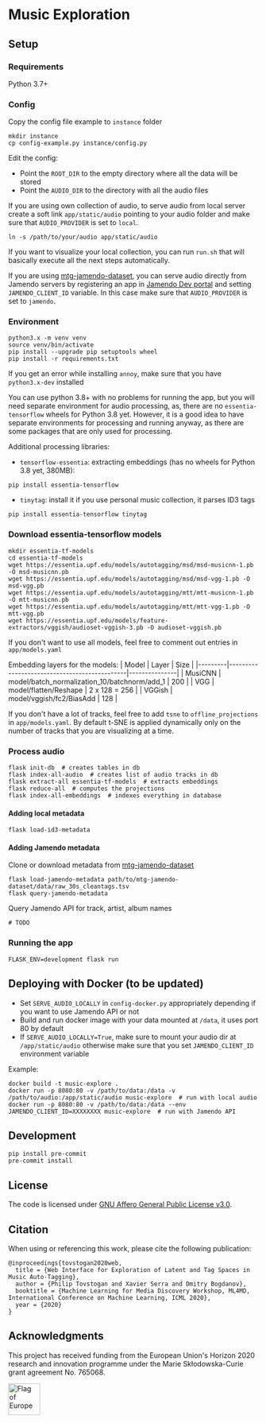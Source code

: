 # Music Exploration

## Setup

### Requirements

Python 3.7+

### Config

Copy the config file example to `instance` folder
```shell
mkdir instance
cp config-example.py instance/config.py
```

Edit the config:
* Point the `ROOT_DIR` to the empty directory where all the data will be stored
* Point the `AUDIO_DIR` to the directory with all the audio files

If you are using own collection of audio, to serve audio from local server create a soft link `app/static/audio`
pointing to your audio folder and make sure that `AUDIO_PROVIDER` is set to `local`.
```shell
ln -s /path/to/your/audio app/static/audio
```

If you want to visualize your local collection, you can run `run.sh` that will basically execute all the next steps
automatically.

If you are using [mtg-jamendo-dataset](https://github.com/MTG/mtg-jamendo-dataset), you can serve audio directly
from Jamendo servers by registering an app in [Jamendo Dev portal](https://devportal.jamendo.com/) and setting
`JAMENDO_CLIENT_ID` variable. In this case make sure that `AUDIO_PROVIDER` is set to `jamendo`.

### Environment

```shell
python3.x -m venv venv
source venv/bin/activate
pip install --upgrade pip setuptools wheel
pip install -r requirements.txt
```

If you get an error while installing `annoy`, make sure that you have `python3.x-dev` installed

You can use python 3.8+ with no problems for running the app, but you will need separate environment for audio
processing, as, there are no `essentia-tensorflow` wheels for Python 3.8 yet.
However, it is a good idea to have separate environments for processing and running anyway, as there are some packages
that are only used for processing.

Additional processing libraries:
* `tensorflow-essentia`: extracting embeddings (has no wheels for Python 3.8 yet, 380MB):
```
pip install essentia-tensorflow
```
* `tinytag`: install it if you use personal music collection, it parses ID3 tags
```
pip install essentia-tensorflow tinytag
```

### Download essentia-tensorflow models

```shell
mkdir essentia-tf-models
cd essentia-tf-models
wget https://essentia.upf.edu/models/autotagging/msd/msd-musicnn-1.pb -O msd-musicnn.pb
wget https://essentia.upf.edu/models/autotagging/msd/msd-vgg-1.pb -O msd-vgg.pb
wget https://essentia.upf.edu/models/autotagging/mtt/mtt-musicnn-1.pb -O mtt-musicnn.pb
wget https://essentia.upf.edu/models/autotagging/mtt/mtt-vgg-1.pb -O mtt-vgg.pb
wget https://essentia.upf.edu/models/feature-extractors/vggish/audioset-vggish-3.pb -O audioset-vggish.pb
```

If you don't want to use all models, feel free to comment out entries in `app/models.yaml`

Embedding layers for the models:
| Model   | Layer                                        | Size          |
|---------|----------------------------------------------|---------------|
| MusiCNN | model/batch_normalization_10/batchnorm/add_1 | 200           |
| VGG     | model/flatten/Reshape                        | 2 x 128 = 256 |
| VGGish  | model/vggish/fc2/BiasAdd                     | 128           |

If you don't have a lot of tracks, feel free to add `tsne` to `offline_projections` in `app/models.yaml`. By default
t-SNE is applied dynamically only on the number of tracks that you are visualizing at a time.

### Process audio

```shell
flask init-db  # creates tables in db
flask index-all-audio  # creates list of audio tracks in db
flask extract-all essentia-tf-models  # extracts embeddings
flask reduce-all  # computes the projections
flask index-all-embeddings  # indexes everything in database
```

#### Adding local metadata
```shell
flask load-id3-metadata
```

#### Adding Jamendo metadata
Clone or download metadata from [mtg-jamendo-dataset]((https://github.com/MTG/mtg-jamendo-dataset))
```shell
flask load-jamendo-metadata path/to/mtg-jamendo-dataset/data/raw_30s_cleantags.tsv
flask query-jamendo-metadata
```

Query Jamendo API for track, artist, album names
```
# TODO
```

### Running the app

```shell
FLASK_ENV=development flask run
```

## Deploying with Docker (to be updated)

- Set `SERVE_AUDIO_LOCALLY` in `config-docker.py` appropriately depending if you want to use Jamendo API or not
- Build and run docker image with your data mounted at `/data`, it uses port 80 by default
- If `SERVE_AUDIO_LOCALLY=True`, make sure to mount your audio dir at `/app/static/audio` otherwise make sure that you
set `JAMENDO_CLIENT_ID` environment variable

Example:
```shell script
docker build -t music-explore .
docker run -p 8080:80 -v /path/to/data:/data -v /path/to/audio:/app/static/audio music-explore  # run with local audio
docker run -p 8080:80 -v /path/to/data:/data --env JAMENDO_CLIENT_ID=XXXXXXXX music-explore  # run with Jamendo API
```

## Development

```
pip install pre-commit
pre-commit install
```


## License

The code is licensed under [GNU Affero General Public License v3.0](/LICENSE).

## Citation

When using or referencing this work, please cite the following publication:
```
@inproceedings{tovstogan2020web,
  title = {Web Interface for Exploration of Latent and Tag Spaces in Music Auto-Tagging},
  author = {Philip Tovstogan and Xavier Serra and Dmitry Bogdanov},
  booktitle = {Machine Learning for Media Discovery Workshop, ML4MD, International Conference on Machine Learning, ICML 2020},
  year = {2020}
}
```

## Acknowledgments

This project has received funding from the European Union's Horizon 2020 research and innovation programme under the
Marie Skłodowska-Curie grant agreement No. 765068.

<img src="https://upload.wikimedia.org/wikipedia/commons/b/b7/Flag_of_Europe.svg" height="64" alt="Flag of Europe">
